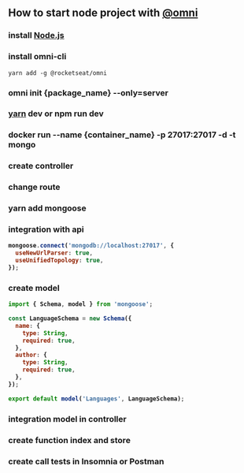 ## How to start node project with <a href="https://www.npmjs.com/package/@rocketseat/omni">@omni</a>

### install <a href="https://nodejs.org/en/">Node.js</a>
### install omni-cli
```
yarn add -g @rocketseat/omni
```
### omni init {package_name} --only=server
### <strong><a href="https://yarnpkg.com/lang/en/">yarn</a><strong> dev or npm run dev
### docker run --name {container_name} -p 27017:27017 -d -t mongo
### create controller
### change route
### yarn add mongoose
### integration with api
```javascript
mongoose.connect('mongodb://localhost:27017', {
  useNewUrlParser: true,
  useUnifiedTopology: true,
});
```
### create model
```javascript
import { Schema, model } from 'mongoose';

const LanguageSchema = new Schema({
  name: {
    type: String,
    required: true,
  },
  author: {
    type: String,
    required: true,
  },
});

export default model('Languages', LanguageSchema);
```
### integration model in controller 
### create function index and store
### create call tests in Insomnia or Postman


